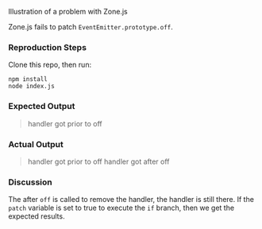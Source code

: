 Illustration of a problem with Zone.js

Zone.js fails to patch `EventEmitter.prototype.off`.

### Reproduction Steps

Clone this repo, then run:

```
npm install
node index.js
```

### Expected Output

> handler got prior to off

### Actual Output

> handler got prior to off
> handler got after off

### Discussion

The after ``off`` is called to remove the handler, the handler is still there. If the ``patch`` variable is set to true to execute the ``if`` branch, then we get the expected results.
